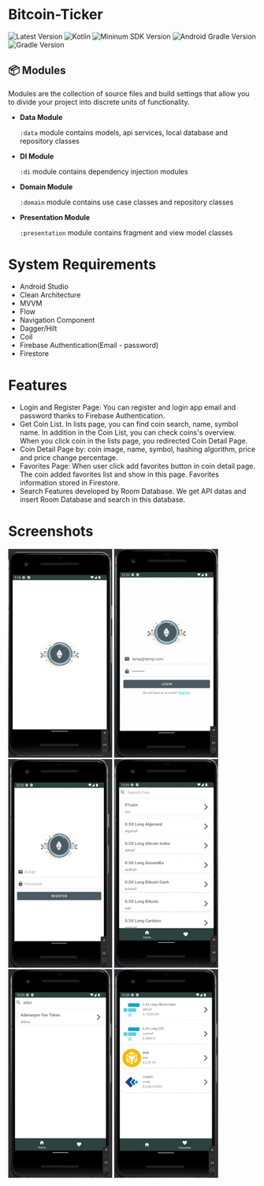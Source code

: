 # Bitcoin-Ticker 

![Latest Version](https://img.shields.io/badge/latestVersion-1.0-yellow)
![Kotlin](https://img.shields.io/badge/language-kotlin-blue)
![Mininum SDK Version](https://img.shields.io/badge/minSDK-21-orange)
![Android Gradle Version](https://img.shields.io/badge/androidGradleVersion-7.2.2-green)
![Gradle Version](https://img.shields.io/badge/gradleVersion-7.3.3-informational)

## 📦 Modules

Modules are the collection of source files and build settings that allow you to divide your project into discrete units of functionality.

- **Data Module**

  `:data` module contains models, api services, local database and repository classes
  
- **DI Module**

  `:di` module contains dependency injection modules

- **Domain Module**

  `:domain` module contains use case classes and repository classes
  
- **Presentation Module**

  `:presentation` module contains fragment and view model classes

# System Requirements

- Android Studio
- Clean Architecture
- MVVM
- Flow
- Navigation Component
- Dagger/Hilt
- Coil
- Firebase Authentication(Email - password)
- Firestore

# Features

- Login and Register Page: You can register and login app email and password thanks to Firebase Authentication. 
- Get Coin List. In lists page, you can find coin search, name, symbol name. In addition in the Coin List, you can check coins's overview. When you click coin in the lists page, you redirected Coin Detail Page.
- Coin Detail Page by: coin image, name, symbol, hashing algorithm, price and price change percentage.
- Favorites Page: When user click add favorites button in coin detail page. The coin added favorites list and show in this page. Favorites information stored in Firestore.
- Search Features developed by Room Database. We get API datas and insert Room Database and search in this database. 

# Screenshots
<p align"center">
<img src="screenshots/Splash.png" width="211" height="423" />
<img src="screenshots/Login.png" width="211" height="423"  />
<img src="screenshots/Register.png" width="211" height="423"  />
<img src="screenshots/Home.png" width="211" height="423" />
<img src="screenshots/Search.png" width="211" height="423" />
<img src="screenshots/Favorite.png" width="211" height="423" />
</p>
